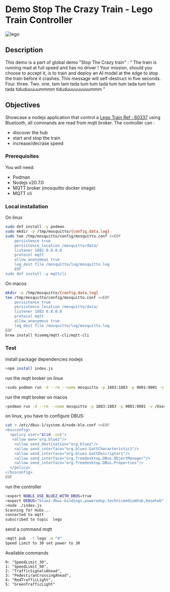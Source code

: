 # Demo Stop The Crazy Train - Lego Train Controller 

![lego](https://www.lego.com/cdn/cs/set/assets/blt95604d8cc65e26c4/CITYtrain_Hero-XL-Desktop.png?fit=crop&format=webply&quality=80&width=1600&height=1000&dpr=1)

## Description

This demo is a part of global demo "Stop The Crazy train" :
“ The train is running mad at full speed and has no driver ! Your mission, should you choose to accept it, is to train and deploy an AI model at the edge to stop the train before it crashes. This message will self-destruct in five seconds. Four. three. Two. one.  tam tam tada tum tum tada tum tum tada tum tum tada tiduduuuuummmm tiduduuuuuuuuummm ”


## Objectives

Showcase a nodejs application that control a  [Lego Train Ref : 60337](https://www.lego.com/en-fr/themes/city/train) using Bluetooth, all commands are read from mqtt broker. 
The controller can :
- discover the hub
- start and stop the train
- increase/decrase speed


### Prerequisites
 
You will need:
  - Podman 
  - Nodejs v20.7.0
  - MQTT broker (mosquitto docker image)
  - MQTT cli


### Local installation
On linux
```sh
sudo dnf install -y podman
sudo mkdir -p /tmp/mosquitto/{config,data,log}
sudo tee /tmp/mosquitto/config/mosquitto.conf <<EOF
    persistence true
    persistence_location /mosquitto/data/
    listener 1883 0.0.0.0
    protocol mqtt
    allow_anonymous true
    log_dest file /mosquitto/log/mosquitto.log
    EOF
sudo dnf install -y mqttcli
```
On macos
```sh
mkdir -p /tmp/mosquitto/{config,data,log}
tee /tmp/mosquitto/config/mosquitto.conf <<EOF
    persistence true
    persistence_location /mosquitto/data/
    listener 1883 0.0.0.0
    protocol mqtt
    allow_anonymous true
    log_dest file /mosquitto/log/mosquitto.log
EOF
brew install hivemq/mqtt-cli/mqtt-cli
```
### Test
install package dependencies nodejs
```sh
>npm install index.js
```
run the mqtt broker on linux
```sh
>sudo podman run -d --rm --name mosquitto -p 1883:1883 -p 9001:9001 -v /tmp/mosquitto/config:/mosquitto/config:z -v /tmp/mosquitto/data:/mosquitto/data:z -v /tmp/mosquitto/log:/mosquitto/log:z docker.io/library/eclipse-mosquitto:2.0.18
```
run the mqtt broker on macos 
```sh
>podman run -d --rm --name mosquitto -p 1883:1883 -p 9001:9001 -v /Users/mouchan/projects/mosquitto/config:/mosquitto/config -v /Users/mouchan/projects/mosquitto/data:/mosquitto/data -v /Users/mouchan/projects/mosquitto/log:/mosquitto/log docker.io/library/eclipse-mosquitto:2.0.18
```
on linux, you have to configure DBUS:
```sh
cat > /etc/dbus-1/system.d/node-ble.conf <<EOF
<busconfig>
  <policy user="$(id -un)">
   <allow own="org.bluez"/>
    <allow send_destination="org.bluez"/>
    <allow send_interface="org.bluez.GattCharacteristic1"/>
    <allow send_interface="org.bluez.GattDescriptor1"/>
    <allow send_interface="org.freedesktop.DBus.ObjectManager"/>
    <allow send_interface="org.freedesktop.DBus.Properties"/>
  </policy>
</busconfig>
EOF
```
run the controller
```sh
>export NOBLE_USE_BLUEZ_WITH_DBUS=true
>export DEBUG="bluez-dbus-bindings,poweredup,technicmediumhub,basehub"
>node ./index.js                                                                                                                                                 ─╯
Scanning for Hubs...
connected to mqtt
subscribed to topic  lego
```
send a command mqtt
```sh
>mqtt pub  -t lego -m "0" 
Speed Limit to 30 set power to 30
```
Available commands 
  ```text
  0: "SpeedLimit_30",
  1: "SpeedLimit_50",
  2: "TrafficSignalsAhead",
  3: "PedestiranCrossingAhead",
  4: "RedTrafficLight",
  5: "GreenTrafficLight" 
  ```
